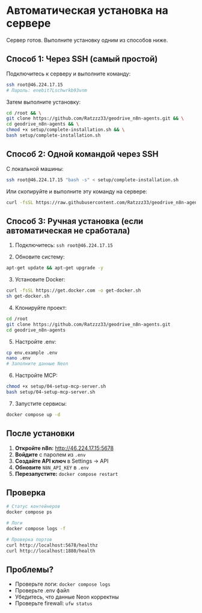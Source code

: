 # Автоматическая установка на сервере

Сервер готов. Выполните установку одним из способов ниже.

## Способ 1: Через SSH (самый простой)

Подключитесь к серверу и выполните команду:

```bash
ssh root@46.224.17.15
# Пароль: enebit7Lschwrkb93vnm
```

Затем выполните установку:

```bash
cd /root && \
git clone https://github.com/Ratzzz33/geodrive_n8n-agents.git && \
cd geodrive_n8n-agents && \
chmod +x setup/complete-installation.sh && \
bash setup/complete-installation.sh
```

## Способ 2: Одной командой через SSH

С локальной машины:

```bash
ssh root@46.224.17.15 "bash -s" < setup/complete-installation.sh
```

Или скопируйте и выполните эту команду на сервере:

```bash
curl -fsSL https://raw.githubusercontent.com/Ratzzz33/geodrive_n8n-agents/master/setup/complete-installation.sh | bash
```

## Способ 3: Ручная установка (если автоматическая не сработала)

1. Подключитесь: `ssh root@46.224.17.15`

2. Обновите систему:
```bash
apt-get update && apt-get upgrade -y
```

3. Установите Docker:
```bash
curl -fsSL https://get.docker.com -o get-docker.sh
sh get-docker.sh
```

4. Клонируйте проект:
```bash
cd /root
git clone https://github.com/Ratzzz33/geodrive_n8n-agents.git
cd geodrive_n8n-agents
```

5. Настройте .env:
```bash
cp env.example .env
nano .env
# Заполните данные Neon
```

6. Настройте MCP:
```bash
chmod +x setup/04-setup-mcp-server.sh
bash setup/04-setup-mcp-server.sh
```

7. Запустите сервисы:
```bash
docker compose up -d
```

## После установки

1. **Откройте n8n:** http://46.224.17.15:5678
2. **Войдите** с паролем из `.env`
3. **Создайте API ключ** в Settings → API
4. **Обновите** `N8N_API_KEY` в `.env`
5. **Перезапустите:** `docker compose restart`

## Проверка

```bash
# Статус контейнеров
docker compose ps

# Логи
docker compose logs -f

# Проверка портов
curl http://localhost:5678/healthz
curl http://localhost:1880/health
```

## Проблемы?

- Проверьте логи: `docker compose logs`
- Проверьте .env файл
- Убедитесь, что данные Neon корректны
- Проверьте firewall: `ufw status`

